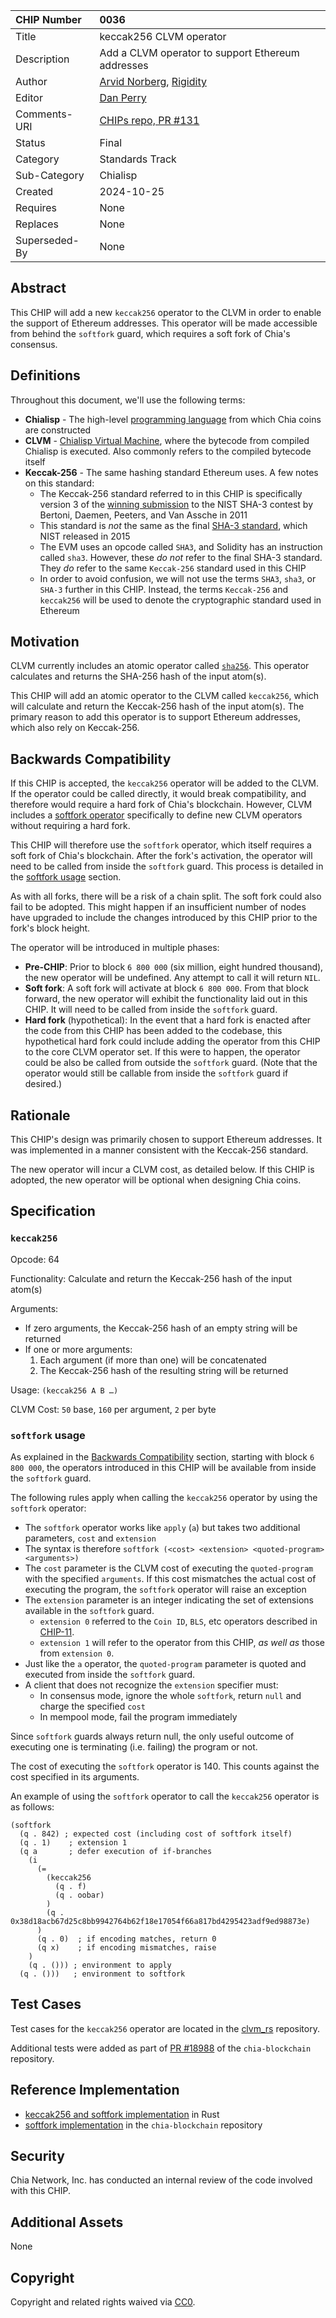 CHIP Number   | 0036
:-------------|:----
Title         | keccak256 CLVM operator
Description   | Add a CLVM operator to support Ethereum addresses
Author        | [Arvid Norberg](https://github.com/arvidn), [Rigidity](https://github.com/Rigidity)
Editor        | [Dan Perry](https://github.com/danieljperry)
Comments-URI  | [CHIPs repo, PR #131](https://github.com/Chia-Network/chips/pull/131)
Status        | Final
Category      | Standards Track
Sub-Category  | Chialisp
Created       | 2024-10-25
Requires      | None
Replaces      | None
Superseded-By | None

## Abstract
This CHIP will add a new `keccak256` operator to the CLVM in order to enable the support of Ethereum addresses. This operator will be made accessible from behind the `softfork` guard, which requires a soft fork of Chia's consensus.

## Definitions

Throughout this document, we'll use the following terms:
* **Chialisp** - The high-level [programming language](https://chialisp.com/) from which Chia coins are constructed
* **CLVM** - [Chialisp Virtual Machine](https://chialisp.com/clvm), where the bytecode from compiled Chialisp is executed. Also commonly refers to the compiled bytecode itself
* **Keccak-256** - The same hashing standard Ethereum uses. A few notes on this standard:
  * The Keccak-256 standard referred to in this CHIP is specifically version 3 of the [winning submission](https://keccak.team/files/Keccak-submission-3.pdf) to the NIST SHA-3 contest by Bertoni, Daemen, Peeters, and Van Assche in 2011
  * This standard is _not_ the same as the final [SHA-3 standard](https://en.wikipedia.org/wiki/SHA-3), which NIST released in 2015
  * The EVM uses an opcode called `SHA3`, and Solidity has an instruction called `sha3`. However, these _do not_ refer to the final SHA-3 standard. They _do_ refer to the same `Keccak-256` standard used in this CHIP
  * In order to avoid confusion, we will not use the terms `SHA3`, `sha3`, or `SHA-3` further in this CHIP. Instead, the terms `Keccak-256` and `keccak256` will be used to denote the cryptographic standard used in Ethereum

## Motivation

CLVM currently includes an atomic operator called [`sha256`](https://chialisp.com/operators/#atoms). This operator calculates and returns the SHA-256 hash of the input atom(s).

This CHIP will add an atomic operator to the CLVM called `keccak256`, which will calculate and return the Keccak-256 hash of the input atom(s). The primary reason to add this operator is to support Ethereum addresses, which also rely on Keccak-256.

## Backwards Compatibility

If this CHIP is accepted, the `keccak256` operator will be added to the CLVM. If the operator could be called directly, it would break compatibility, and therefore would require a hard fork of Chia's blockchain. However, CLVM includes a [softfork operator](https://chialisp.com/operators/#softfork) specifically to define new CLVM operators without requiring a hard fork.

This CHIP will therefore use the `softfork` operator, which itself requires a soft fork of Chia's blockchain. After the fork's activation, the operator will need to be called from inside the `softfork` guard. This process is detailed in the [softfork usage](#softfork-usage) section.

As with all forks, there will be a risk of a chain split. The soft fork could also fail to be adopted. This might happen if an insufficient number of nodes have upgraded to include the changes introduced by this CHIP prior to the fork's block height.

The operator will be introduced in multiple phases:
* **Pre-CHIP**: Prior to block `6 800 000` (six million, eight hundred thousand), the new operator will be undefined. Any attempt to call it will return `NIL`.
* **Soft fork**: A soft fork will activate at block `6 800 000`. From that block forward, the new operator will exhibit the functionality laid out in this CHIP. It will need to be called from inside the `softfork` guard. 
* **Hard fork** (hypothetical): In the event that a hard fork is enacted after the code from this CHIP has been added to the codebase, this hypothetical hard fork could include adding the operator from this CHIP to the core CLVM operator set. If this were to happen, the operator could be also be called from outside the `softfork` guard. (Note that the operator would still be callable from inside the `softfork` guard if desired.)

## Rationale

This CHIP's design was primarily chosen to support Ethereum addresses. It was implemented in a manner consistent with the Keccak-256 standard.

The new operator will incur a CLVM cost, as detailed below. If this CHIP is adopted, the new operator will be optional when designing Chia coins.

## Specification

### `keccak256`

Opcode: 64

Functionality: Calculate and return the Keccak-256 hash of the input atom(s)

Arguments:
* If zero arguments, the Keccak-256 hash of an empty string will be returned
* If one or more arguments:
  1. Each argument (if more than one) will be concatenated
  2. The Keccak-256 hash of the resulting string will be returned

Usage: `(keccak256 A B …)`

CLVM Cost: `50` base, `160` per argument, `2` per byte

### `softfork` usage

As explained in the [Backwards Compatibility](#backwards-compatibility) section, starting with block `6 800 000`, the operators introduced in this CHIP will be available from inside the `softfork` guard.

The following rules apply when calling the `keccak256` operator by using the `softfork` operator:
* The `softfork` operator works like `apply` (`a`) but takes two additional parameters, `cost` and `extension`
* The syntax is therefore `softfork (<cost> <extension> <quoted-program> <arguments>)`
* The `cost` parameter is the CLVM cost of executing the `quoted-program` with the specified `arguments`. If this cost mismatches the actual cost of executing the program, the `softfork` operator will raise an exception
* The `extension` parameter is an integer indicating the set of extensions available in the `softfork` guard. 
  * `extension 0` referred to the `Coin ID`, `BLS`, etc operators described in [CHIP-11](https://github.com/Chia-Network/chips/blob/main/CHIPs/chip-0011.md).
  * `extension 1` will refer to the operator from this CHIP, _as well as_ those from `extension 0`.
* Just like the `a` operator, the `quoted-program` parameter is quoted and executed from inside the `softfork` guard.
* A client that does not recognize the `extension` specifier must:
  * In consensus mode, ignore the whole `softfork`, return `null` and charge the specified `cost`
  * In mempool mode, fail the program immediately

Since `softfork` guards always return null, the only useful outcome of executing one is terminating (i.e. failing) the program or not.

The cost of executing the `softfork` operator is 140. This counts against the cost specified in its arguments.

An example of using the `softfork` operator to call the `keccak256` operator is as follows:

```
(softfork
  (q . 842) ; expected cost (including cost of softfork itself)
  (q . 1)    ; extension 1
  (q a       ; defer execution of if-branches
    (i
      (=
        (keccak256
          (q . f)
          (q . oobar)
        )
        (q . 0x38d18acb67d25c8bb9942764b62f18e17054f66a817bd4295423adf9ed98873e)
      )
      (q . 0)  ; if encoding matches, return 0
      (q x)    ; if encoding mismatches, raise
    )
    (q . ())) ; environment to apply
  (q . ()))   ; environment to softfork
```

## Test Cases

Test cases for the `keccak256` operator are located in the [clvm_rs](https://github.com/Chia-Network/clvm_rs/blob/0e12fd49da962365e409a4d889c618b854ee34b3/op-tests/test-keccak256.txt) repository.

Additional tests were added as part of [PR #18988](https://github.com/Chia-Network/chia-blockchain/pull/18988) of the `chia-blockchain` repository.

## Reference Implementation

* [keccak256 and softfork implementation](https://github.com/Chia-Network/clvm_rs/pull/489/files) in Rust
* [softfork implementation](https://github.com/Chia-Network/chia-blockchain/pull/18988/files) in the `chia-blockchain` repository

## Security

Chia Network, Inc. has conducted an internal review of the code involved with this CHIP.

## Additional Assets

None

## Copyright
Copyright and related rights waived via [CC0](https://creativecommons.org/publicdomain/zero/1.0/).




